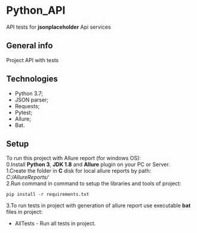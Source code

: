 # Python_API
API tests for **jsonplaceholder** Api services

## General info
Project API with tests

## Technologies
* Python 3.7;
* JSON parser;
* Requests;
* Pytest;
* Allure;
* Bat.

## Setup
To run this project with Allure report (for windows OS): <br />
0.Install **Python 3**, **JDK 1.8** and **Allure** plugin on your PC or Server.  <br />
1.Create the folder in **C** disk for local allure reports by path: *C:/AllureReports/*<br />
2.Run command in command to setup the libraries and tools of project:
```
pip install -r requirements.txt
```
3.To run tests in project with generation of allure report use executable **bat** files in project:
* AllTests - Run all tests in project.